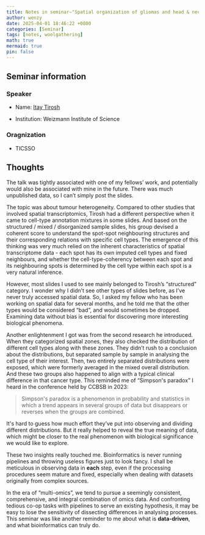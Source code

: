 ```yaml
---
title: Notes in seminar—"Spatial organization of gliomas and head & neck cancer"
author: wenzy
date: 2025-04-01 18:46:22 +0800
categories: [Seminar]
tags: [notes, woolgathering]
math: true
mermaid: true
pin: false
---
```


## Seminar information

### Speaker

- Name: [Itay Tirosh](https://scholar.google.com.hk/citations?hl=zh-CN&user=56gr8ZMAAAAJ)

- Institution: Weizmann Institute of Science

### Oragnization

- TICSSO

## Thoughts

The talk was tightly associated with one of my fellows’ work, and potentially would also be associated with mine in the future. There was much unpublished data, so I can’t simply post the slides. 

The topic was about tumour heterogeneity. Compared to other studies that involved spatial transcriptomics, Tirosh had a different perspective when it came to cell-type annotation mixtures in some slides. And based on the structured / mixed / disorganized sample slides, his group devised a coherent score to understand the spot-spot neighbouring structures and their corresponding relations with specific cell types. The emergence of this thinking was very much relied on the inherent characteristics of spatial transcriptome data - each spot has its own imputed cell types and fixed neighbours, and whether the cell-type-coherency between each spot and its neighbouring spots is determined by the cell type within each spot is a very natural inference. 

However, most slides I used to see mainly belonged to Tirosh’s “structured” category. I wonder why I didn’t see other types of slides before, as I’ve never truly accessed spatial data. So, I asked my fellow who has been working on spatial data for several months, and he told me that the other types would be considered “bad”, and would sometimes be dropped. Examining data without bias is essential for discovering more interesting biological phenomena.

Another enlightenment I got was from the second research he introduced. When they categorized spatial zones, they also checked the distribution of different cell types along with these zones. They didn’t rush to a conclusion about the distributions, but separated sample by sample in analysing the cell type of their interest. Then, two entirely separated distributions were exposed, which were formerly averaged in the mixed overall distribution. And these two groups also happened to align with a typical clinical difference in that cancer type. This reminded me of “Simpson's paradox” I heard in the conference held by CCBSB in 2023:

> Simpson's paradox is a phenomenon in probability and statistics in which a trend appears in several groups of data but disappears or reverses when the groups are combined.

It's hard to guess how much effort they’ve put into observing and dividing different distributions. But it really helped to reveal the true meaning of data, which might be closer to the real phenomenon with biological significance we would like to explore. 

These two insights really touched me. Bioinformatics is never running pipelines and throwing useless figures just to look fancy. I shall be meticulous in observing data in **each** step, even if the processing procedures seem mature and fixed, especially when dealing with datasets originally from complex sources. 

In the era of “multi-omics”, we tend to pursue a seemingly consistent, comprehensive, and integral combination of omics data. And confronting tedious co-op tasks with pipelines to serve an existing hypothesis, it may be easy to lose the sensitivity of dissecting differences in analysing processes. This seminar was like another reminder to me about what is **data-driven**, and what bioinformatics can truly do. 
